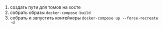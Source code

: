1) создать пути для томов на хосте
2) собрать образы `docker-compose build`
3) собрать и запустить контейнеры `docker-compose up --force-recreate -d`


